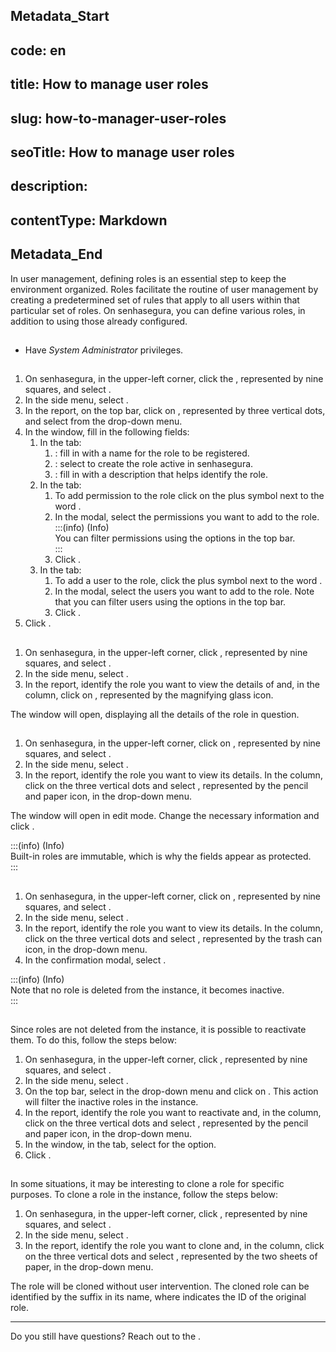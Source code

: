 ## Metadata_Start 
## code: en
## title: How to manage user roles 
## slug: how-to-manager-user-roles 
## seoTitle: How to manage user roles 
## description:  
## contentType: Markdown 
## Metadata_End
In user management, defining roles is an essential step to keep the environment organized. Roles facilitate the routine of user management by creating a predetermined set of rules that apply to all users within that particular set of roles. On senhasegura, you can define various roles, in addition to using those already configured.

## 

* Have *System Administrator* privileges.

## 

1. On senhasegura, in the upper-left corner, click the , represented by nine squares, and select .  
2. In the side menu, select .  
3. In the  report, on the top bar, click on , represented by three vertical dots, and select  from the drop-down menu.  
4. In the  window, fill in the following fields:  
   1. In the  tab:  
      1. : fill in with a name for the role to be registered.  
      2. : select  to create the role active in senhasegura.  
      3. : fill in with a description that helps identify the role.  
   2. In the  tab:  
      1. To add permission to the role click on the plus symbol next to the word .  
      2. In the  modal, select the permissions you want to add to the role.   
         :::(info) (Info)  
         You can filter permissions using the options in the top bar.  
         :::  
      3. Click .  
   3. In the  tab:  
      1. To add a user to the role, click the plus symbol next to the word .  
      2. In the  modal, select the users you want to add to the role. Note that you can filter users using the options in the top bar.  
      3. Click .  
5. Click .

## 

1. On senhasegura, in the upper-left corner, click , represented by nine squares, and select .  
2. In the side menu, select .  
3. In the  report, identify the role you want to view the details of and, in the  column, click on , represented by the magnifying glass icon.

The  window will open, displaying all the details of the role in question.

## 

1. On senhasegura, in the upper-left corner, click on , represented by nine squares, and select .  
2. In the side menu, select .  
3. In the  report, identify the role you want to view its details. In the  column, click on the three vertical dots and select , represented by the pencil and paper icon, in the drop-down menu.

The  window will open in edit mode. Change the necessary information and click .

:::(info) (Info)  
Built-in roles are immutable, which is why the fields appear as protected.  
:::

## 

1. On senhasegura, in the upper-left corner, click on , represented by nine squares, and select .  
2. In the side menu, select .  
3. In the  report, identify the role you want to view its details. In the  column, click on the three vertical dots and select , represented by the trash can icon, in the drop-down menu.  
4. In the confirmation modal, select . 

:::(info) (Info)  
Note that no role is deleted from the instance, it becomes inactive.  
:::

## 

Since roles are not deleted from the instance, it is possible to reactivate them. To do this, follow the steps below:

1. On senhasegura, in the upper-left corner, click , represented by nine squares, and select .  
2. In the side menu, select .  
3. On the top bar, select  in the  drop-down menu and click on . This action will filter the inactive roles in the instance.  
4. In the  report, identify the role you want to reactivate and, in the  column, click on the three vertical dots and select , represented by the pencil and paper icon, in the drop-down menu.  
5. In the  window, in the  tab, select  for the  option.  
6. Click .

## 

In some situations, it may be interesting to clone a role for specific purposes. To clone a role in the instance, follow the steps below:

1. On senhasegura, in the upper-left corner, click , represented by nine squares, and select .  
2. In the side menu, select .  
3. In the  report, identify the role you want to clone and, in the  column, click on the three vertical dots and select , represented by the two sheets of paper, in the drop-down menu.

The role will be cloned without user intervention. The cloned role can be identified by the suffix  in its name, where  indicates the ID of the original role.

---

Do you still have questions? Reach out to the .